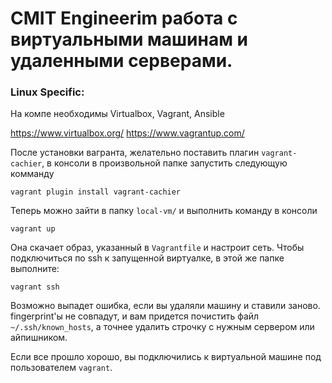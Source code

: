 # CMIT Engineerim работа с виртуальными машинам и удаленными серверами.


### Linux Specific:

На компе необходимы Virtualbox, Vagrant, Ansible

https://www.virtualbox.org/
https://www.vagrantup.com/

После установки вагранта, желательно поставить плагин `vagrant-cachier`,
в консоли в произвольной папке запустить следующую комманду
```
vagrant plugin install vagrant-cachier
```


Теперь можно зайти в папку `local-vm/` и выполнить команду в консоли
```
vagrant up
```

Она скачает образ, указанный в `Vagrantfile` и настроит сеть. 
Чтобы подключиться по ssh к запущенной виртуалке, в этой же папке выполните: 
```
vagrant ssh
```

Возможно выпадет ошибка, если вы удаляли машину и ставили заново. 
fingerprint'ы не совпадут, и вам придется почистить файл `~/.ssh/known_hosts`, а точнее удалить строчку с нужным сервером или айпишником.

Если все прошло хорошо, вы подключились к виртуальной машине под пользователем `vagrant`. 








